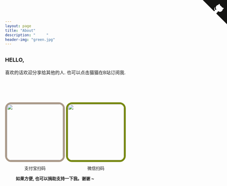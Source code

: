 ```yaml
---
layout: page
title: "About"
description: "     " 
header-img: "green.jpg"
---
```


<a href="https://space.bilibili.com/545545/#/" target="_blank" class="github-corner"><svg width="80" height="80" viewBox="0 0 250 250" style="fill:#151513; color:#fff; position: absolute; top: 0; border: 0; right: 0;"><path d="M0,0 L115,115 L130,115 L142,142 L250,250 L250,0 Z"></path><path d="M128.3,109.0 C113.8,99.7 119.0,89.6 119.0,89.6 C122.0,82.7 120.5,78.6 120.5,78.6 C119.2,72.0 123.4,76.3 123.4,76.3 C127.3,80.9 125.5,87.3 125.5,87.3 C122.9,97.6 130.6,101.9 134.4,103.2" fill="currentColor" style="transform-origin: 130px 106px;" class="octo-arm"></path><path d="M115.0,115.0 C114.9,115.1 118.7,116.5 119.8,115.4 L133.7,101.6 C136.9,99.2 139.9,98.4 142.2,98.6 C133.8,88.0 127.5,74.4 143.8,58.0 C148.5,53.4 154.0,51.2 159.7,51.0 C160.3,49.4 163.2,43.6 171.4,40.1 C171.4,40.1 176.1,42.5 178.8,56.2 C183.1,58.6 187.2,61.8 190.9,65.4 C194.5,69.0 197.7,73.2 200.1,77.6 C213.8,80.2 216.3,84.9 216.3,84.9 C212.7,93.1 206.9,96.0 205.4,96.6 C205.1,102.4 203.0,107.8 198.3,112.5 C181.9,128.9 168.3,122.5 157.7,114.1 C157.9,116.9 156.7,120.9 152.7,124.9 L141.0,136.5 C139.8,137.7 141.6,141.9 141.8,141.8 Z" fill="currentColor" class="octo-body"></path></svg></a><style>.github-corner:hover .octo-arm{animation:octocat-wave 560ms ease-in-out}@keyframes octocat-wave{0%,100%{transform:rotate(0)}20%,60%{transform:rotate(-25deg)}40%,80%{transform:rotate(10deg)}}@media (max-width:500px){.github-corner:hover .octo-arm{animation:none}.github-corner .octo-arm{animation:octocat-wave 560ms ease-in-out}}</style>




<div id="donate-text-div" style="display: inline-block; font-size: 15px; vertical-align: top;  width: 100%;">
<div style="margin-top: 20px;">
<span style="font-weight: bolder; font-size: larger;">HELLO,</span>
<div style="margin-top:20px;">
<p>
喜欢的话欢迎分享给其他的人. 也可以点击猫猫在B站订阅我.
</p>
<p>

<br>
</p>

</div>
</div>
</div>






<div id="donate-barcode-div" style="font-size:14px">
  
<div style="text-align: center; margin-top: 40px; display:inline-block;">
<img src="http://s10.sinaimg.cn/orignal/005IPc5nzy7ht5X30ql19&690" style="border: 6px solid #aa9988; border-radius: 20px 20px; width: 185px;">
<div style="margin-top: 10px; text-align: center;">支付宝扫码</div>
</div>



<div style="text-align: center; margin-top: 40px; display:inline-block;">
<img src="http://s13.sinaimg.cn/orignal/005IPc5nzy7ht5BAy5K3c&690" style="border: 6px solid #778811; border-radius: 20px 20px; width: 185px;">
<div style="margin-top: 10px; text-align: center;">微信扫码</div>
</div>


<div style="text-align: center; margin-top: 10px; ">
<div style="margin-top: 10px;margin-left: 7%;text-align: left;">

  <span style="font-weight:bold;"> 如果方便, 也可以捐助支持一下我。谢谢 ~</span>

</div>
</div>

